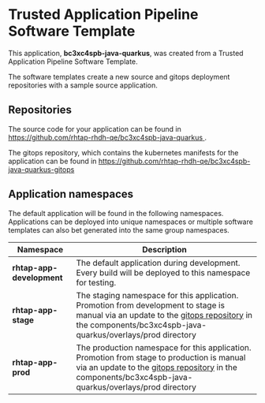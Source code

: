 # Trusted Application Pipeline Software Template

This application, **bc3xc4spb-java-quarkus**, was created from a Trusted Application Pipeline Software Template.

The software templates create a new source and gitops deployment repositories with a sample source application. 

## Repositories

The source code for your application can be found in [https://github.com/rhtap-rhdh-qe/bc3xc4spb-java-quarkus ](https://github.com/rhtap-rhdh-qe/bc3xc4spb-java-quarkus ).
 
The gitops repository, which contains the kubernetes manifests for the application can be found in 
[https://github.com/rhtap-rhdh-qe/bc3xc4spb-java-quarkus-gitops ](https://github.com/rhtap-rhdh-qe/bc3xc4spb-java-quarkus-gitops ) 

## Application namespaces 

The default application will be found in the following namespaces. Applications can be deployed into unique namespaces or multiple software templates can also bet generated into the same group namespaces.  

|  Namespace   |  Description   |  
| -------- | -------- |   
| **rhtap-app-development** | The default application during development. Every build will be deployed to this namespace for testing. | 
| **rhtap-app-stage** | The staging namespace for this application. Promotion from development to stage is manual via an update to the [gitops repository](https://github.com/rhtap-rhdh-qe/bc3xc4spb-java-quarkus-gitops ) in the components/bc3xc4spb-java-quarkus/overlays/prod directory |  
| **rhtap-app-prod** | The production namespace for this application. Promotion from stage to production is manual via an update to the [gitops repository](https://github.com/rhtap-rhdh-qe/bc3xc4spb-java-quarkus-gitops ) in the components/bc3xc4spb-java-quarkus/overlays/prod directory | 